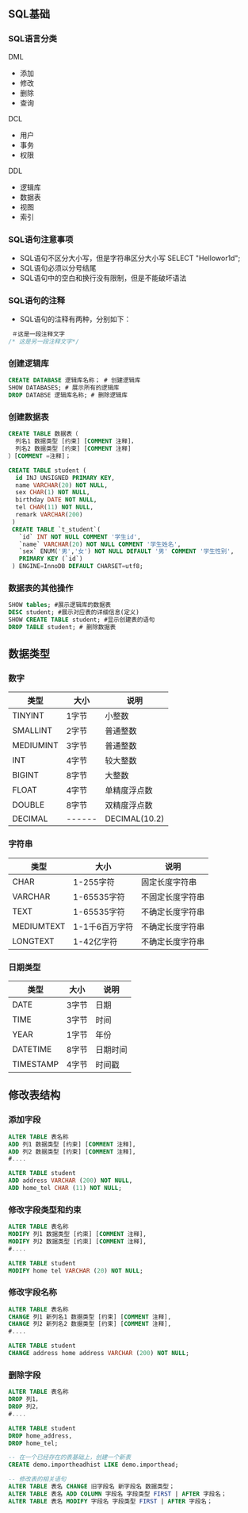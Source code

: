 

## SQL基础

### SQL语言分类

DML

- 添加
- 修改
- 删除 
- 查询

DCL

- 用户
- 事务
- 权限

DDL

- 逻辑库 
- 数据表
- 视图
- 索引



### SQL语句注意事项

- SQL语句不区分大小写，但是字符串区分大小写
  SELECT "Hellowor1d";
- SQL语句必须以分号结尾
- SQL语句中的空白和换行没有限制，但是不能破坏语法

### SQL语句的注释
- SQL语句的注释有两种，分别如下：

```sql
 ＃这是一段注释文字
/* 这是另一段注释文字*/
```



### 创建逻辑库
```sql
CREATE DATABASE 逻辑库名称； # 创建逻辑库
SHOW DATABASES; # 展示所有的逻辑库
DROP DATABSE 逻辑库名称; # 删除逻辑库
```

### 创建数据表
```sql
CREATE TABLE 数据表（
  列名1 数据类型 [约束] [COMMENT 注释]，
  列名2 数据类型 [约束] [COMMENT 注释]
）[COMMENT =注释]；

CREATE TABLE student (
  id INJ UNSIGNED PRIMARY KEY,
  name VARCHAR(20) NOT NULL,
  sex CHAR(1) NOT NULL,
  birthday DATE NOT NULL,
  tel CHAR(11) NOT NULL,
  remark VARCHAR(200)
 )
 CREATE TABLE `t_student`(
   `id` INT NOT NULL COMMENT '学生id',
   `name` VARCHAR(20) NOT NULL COMMENT '学生姓名',
   `sex` ENUM('男','女') NOT NULL DEFAULT '男' COMMENT '学生性别',
   PRIMARY KEY (`id`)
 ) ENGINE=InnoDB DEFAULT CHARSET=utf8;
```

### 数据表的其他操作
```sql
SHOW tables; #展示逻辑库的数据表
DESC student; #展示对应表的详细信息(定义)
SHOW CREATE TABLE student; #显示创建表的语句
DROP TABLE student; # 删除数据表
```



## 数据类型

### 数字

| 类型      | 大小   | 说明          |
| --------- | ------ | ------------- |
| TINYINT   | 1字节  | 小整数        |
| SMALLINT  | 2字节  | 普通整数      |
| MEDIUMINT | 3字节  | 普通整数      |
| INT       | 4字节  | 较大整数      |
| BIGINT    | 8字节  | 大整数        |
| FLOAT     | 4字节  | 单精度浮点数  |
| DOUBLE    | 8字节  | 双精度浮点数  |
| DECIMAL   | ------ | DECIMAL(10.2) |



### 字符串

| 类型       | 大小           | 说明             |
| ---------- | -------------- | ---------------- |
| CHAR       | 1-255字符      | 固定长度字符串   |
| VARCHAR    | 1-65535字符    | 不固定长度字符串 |
| TEXT       | 1-65535字符    | 不确定长度字符串 |
| MEDIUMTEXT | 1-1千6百万字符 | 不确定长度字符串 |
| LONGTEXT   | 1-42亿字符     | 不确定长度字符串 |

### 日期类型

| 类型      | 大小  | 说明     |
| --------- | ----- | -------- |
| DATE      | 3字节 | 日期     |
| TIME      | 3字节 | 时间     |
| YEAR      | 1字节 | 年份     |
| DATETIME  | 8字节 | 日期时间 |
| TIMESTAMP | 4字节 | 时间戳   |



## 修改表结构

### 添加字段

```sql
ALTER TABLE 表名称
ADD 列1 数据类型 [约束] [COMMENT 注释],
ADD 列2 数据类型 [约束] [COMMENT 注释],
#....

ALTER TABLE student
ADD address VARCHAR (200) NOT NULL,
ADD home_tel CHAR (11) NOT NULL;
```

### 修改字段类型和约束

```sql
ALTER TABLE 表名称
MODIFY 列1 数据类型 [约束] [COMMENT 注释],
MODIFY 列2 数据类型 [约束] [COMMENT 注释],
#....

ALTER TABLE student
MODIFY home tel VARCHAR (20) NOT NULL;
```

### 修改字段名称
```sql
ALTER TABLE 表名称
CHANGE 列1 新列名1 数据类型 [约束] [COMMENT 注释],
CHANGE 列2 新列名2 数据类型 [约束] [COMMENT 注释],
#....

ALTER TABLE student
CHANGE address home address VARCHAR (200) NOT NULL;
```

### 删除字段
```sql
ALTER TABLE 表名称
DROP 列1，
DROP 列2，
#....

ALTER TABLE student
DROP home_address,
DROP home_tel;
```

```sql
-- 在一个已经存在的表基础上，创建一个新表
CREATE demo.importheadhist LIKE demo.importhead;

-- 修改表的相关语句
ALTER TABLE 表名 CHANGE 旧字段名 新字段名 数据类型；
ALTER TABLE 表名 ADD COLUMN 字段名 字段类型 FIRST | AFTER 字段名；
ALTER TABLE 表名 MODIFY 字段名 字段类型 FIRST | AFTER 字段名；
```




